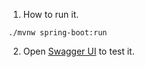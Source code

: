 1. How to run it.
```shell
./mvnw spring-boot:run
```
2. Open [Swagger UI](http://localhost:8080/swagger) to test it.